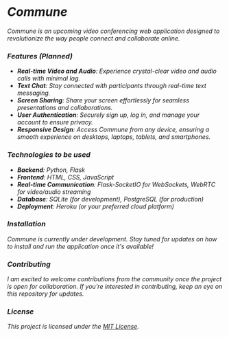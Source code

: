 # _Commune_ 

_Commune is an upcoming video conferencing web application designed to revolutionize the way people connect and collaborate online._

### _Features (Planned)_

- _**Real-time Video and Audio**: Experience crystal-clear video and audio calls with minimal lag._
- _**Text Chat**: Stay connected with participants through real-time text messaging._
- _**Screen Sharing**: Share your screen effortlessly for seamless presentations and collaborations._
- _**User Authentication**: Securely sign up, log in, and manage your account to ensure privacy._
- _**Responsive Design**: Access Commune from any device, ensuring a smooth experience on desktops, laptops, tablets, and smartphones._

### _Technologies to be used_

- _**Backend**: Python, Flask_
- _**Frontend**: HTML, CSS, JavaScript_
- _**Real-time Communication**: Flask-SocketIO for WebSockets, WebRTC for video/audio streaming_
- _**Database**: SQLite (for development), PostgreSQL (for production)_
- _**Deployment**: Heroku (or your preferred cloud platform)_

### _Installation_

_Commune is currently under development. Stay tuned for updates on how to install and run the application once it's available!_

### _Contributing_

_I am excited to welcome contributions from the community once the project is open for collaboration. If you're interested in contributing, keep an eye on this repository for updates._

### _License_

_This project is licensed under the [MIT License](LICENSE)._
